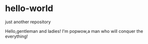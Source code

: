 # hello-world
just another repository
 
 Hello,gentleman and ladies!
 I'm popwow,a man who will conquer the everything!
